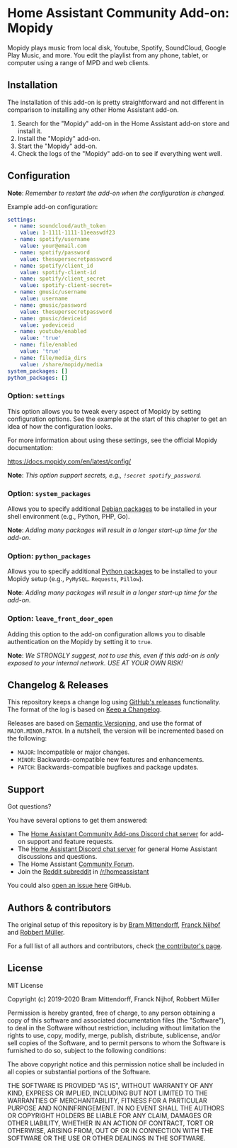 # Home Assistant Community Add-on: Mopidy

Mopidy plays music from local disk, Youtube, Spotify, SoundCloud, Google Play Music,
and more. You edit the playlist from any phone, tablet, or computer using a
range of MPD and web clients.

## Installation

The installation of this add-on is pretty straightforward and not different in
comparison to installing any other Home Assistant add-on.

1. Search for the "Mopidy" add-on in the Home Assistant add-on store
   and install it.
1. Install the "Mopidy" add-on.
1. Start the "Mopidy" add-on.
1. Check the logs of the "Mopidy" add-on to see if everything went well.

## Configuration

**Note**: _Remember to restart the add-on when the configuration is changed._

Example add-on configuration:

```yaml
settings:
  - name: soundcloud/auth_token
    value: 1-1111-1111-11eeaswdf23
  - name: spotify/username
    value: your@email.com
  - name: spotify/password
    value: thesupersecretpassword
  - name: spotify/client_id
    value: spotify-client-id
  - name: spotify/client_secret
    value: spotify-client-secret=
  - name: gmusic/username
    value: username
  - name: gmusic/password
    value: thesupersecretpassword
  - name: gmusic/deviceid
    value: yodeviceid
  - name: youtube/enabled
    value: 'true'
  - name: file/enabled
    value: 'true'
  - name: file/media_dirs
    value: /share/mopidy/media
system_packages: []
python_packages: []
```

### Option: `settings`

This option allows you to tweak every aspect of Mopidy by setting
configuration options. See the example at the start of this chapter
to get an idea of how the configuration looks.

For more information about using these settings, see the official Mopidy
documentation:

<https://docs.mopidy.com/en/latest/config/>

**Note**: _This option support secrets, e.g., `!secret spotify_password`._

### Option: `system_packages`

Allows you to specify additional [Debian packages][debian-packages] to
be installed in your shell environment (e.g., Python, PHP, Go).

**Note**: _Adding many packages will result in a longer start-up
time for the add-on._

### Option: `python_packages`

Allows you to specify additional [Python packages][python-packages] to be
installed to your Mopidy setup (e.g., `PyMySQL`. `Requests`, `Pillow`).

**Note**: _Adding many packages will result in a longer start-up time
for the add-on._

### Option: `leave_front_door_open`

Adding this option to the add-on configuration allows you to disable
authentication on the Mopidy by setting it to `true`.

**Note**: _We STRONGLY suggest, not to use this, even if this add-on is
only exposed to your internal network. USE AT YOUR OWN RISK!_

## Changelog & Releases

This repository keeps a change log using [GitHub's releases][releases]
functionality. The format of the log is based on
[Keep a Changelog][keepchangelog].

Releases are based on [Semantic Versioning][semver], and use the format
of ``MAJOR.MINOR.PATCH``. In a nutshell, the version will be incremented
based on the following:

- ``MAJOR``: Incompatible or major changes.
- ``MINOR``: Backwards-compatible new features and enhancements.
- ``PATCH``: Backwards-compatible bugfixes and package updates.

## Support

Got questions?

You have several options to get them answered:

- The [Home Assistant Community Add-ons Discord chat server][discord] for add-on
  support and feature requests.
- The [Home Assistant Discord chat server][discord-ha] for general Home
  Assistant discussions and questions.
- The Home Assistant [Community Forum][forum].
- Join the [Reddit subreddit][reddit] in [/r/homeassistant][reddit]

You could also [open an issue here][issue] GitHub.

## Authors & contributors

The original setup of this repository is by [Bram Mittendorff][brammittendorff],
[Franck Nijhof][frenck] and [Robbert Müller][mjrider].

For a full list of all authors and contributors,
check [the contributor's page][contributors].

## License

MIT License

Copyright (c) 2019-2020 Bram Mittendorff, Franck Nijhof, Robbert Müller

Permission is hereby granted, free of charge, to any person obtaining a copy
of this software and associated documentation files (the "Software"), to deal
in the Software without restriction, including without limitation the rights
to use, copy, modify, merge, publish, distribute, sublicense, and/or sell
copies of the Software, and to permit persons to whom the Software is
furnished to do so, subject to the following conditions:

The above copyright notice and this permission notice shall be included in all
copies or substantial portions of the Software.

THE SOFTWARE IS PROVIDED "AS IS", WITHOUT WARRANTY OF ANY KIND, EXPRESS OR
IMPLIED, INCLUDING BUT NOT LIMITED TO THE WARRANTIES OF MERCHANTABILITY,
FITNESS FOR A PARTICULAR PURPOSE AND NONINFRINGEMENT. IN NO EVENT SHALL THE
AUTHORS OR COPYRIGHT HOLDERS BE LIABLE FOR ANY CLAIM, DAMAGES OR OTHER
LIABILITY, WHETHER IN AN ACTION OF CONTRACT, TORT OR OTHERWISE, ARISING FROM,
OUT OF OR IN CONNECTION WITH THE SOFTWARE OR THE USE OR OTHER DEALINGS IN THE
SOFTWARE.

[brammittendorff]: https://github.com/brammittendorff
[contributors]: https://github.com/hassio-addons/addon-mopidy/graphs/contributors
[debian-packages]: https://packages.debian.org
[discord-ha]: https://discord.gg/c5DvZ4e
[discord]: https://discord.me/hassioaddons
[forum]: https://community.home-assistant.io/?u=frenck
[frenck]: https://github.com/frenck
[issue]: https://github.com/hassio-addons/addon-mopidy/issues
[keepchangelog]: http://keepachangelog.com/en/1.0.0/
[mjrider]: https://github.com/mjrider
[python-packages]: https://pypi.org
[reddit]: https://reddit.com/r/homeassistant
[releases]: https://github.com/hassio-addons/addon-mopidy/releases
[semver]: http://semver.org/spec/v2.0.0
